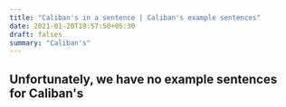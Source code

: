```yaml
---
title: "Caliban's in a sentence | Caliban's example sentences"
date: 2021-01-20T19:57:50+05:30
draft: falses
summary: "Caliban's"
---
```

## Unfortunately, we have no example sentences for Caliban's                 

